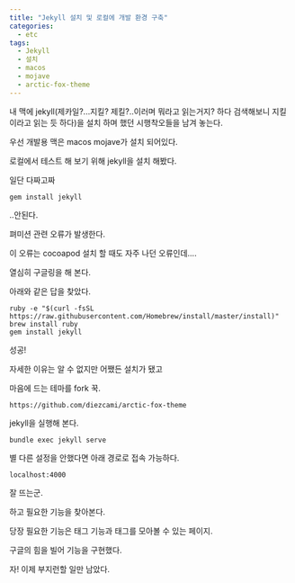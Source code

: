 ```yaml
---
title: "Jekyll 설치 및 로컬에 개발 환경 구축"
categories:
  - etc
tags:
  - Jekyll
  - 설치
  - macos
  - mojave
  - arctic-fox-theme
---
```


내 맥에 jekyll(제카일?...지킬? 제킬?..이러며 뭐라고 읽는거지? 하다 검색해보니 지킬이라고 읽는 듯 하다)을 설치 하며 했던 시행착오들을 남겨 놓는다.

우선 개발용 맥은 macos mojave가 설치 되어있다.

로컬에서 테스트 해 보기 위해 jekyll을 설치 해봤다.

일단 다짜고짜 
```
gem install jekyll
```
..안된다.

펴미션 관련 오류가 발생한다.

이 오류는 cocoapod 설치 할 때도 자주 나던 오류인데....

열심히 구글링을 해 본다.

아래와 같은 답을 찾았다.
```
ruby -e "$(curl -fsSL https://raw.githubusercontent.com/Homebrew/install/master/install)"
brew install ruby
gem install jekyll
```

성공!

자세한 이유는 알 수 없지만 어쨌든 설치가 됐고

마음에 드는 테마를 fork 꾹. 
```
https://github.com/diezcami/arctic-fox-theme
```

jekyll을 실행해 본다.

```
bundle exec jekyll serve
```

별 다른 설정을 안했다면 아래 경로로 접속 가능하다.
```
localhost:4000
```

잘 뜨는군.

하고 필요한 기능을 찾아본다.

당장 필요한 기능은 태그 기능과 태그를 모아볼 수 있는 페이지.

구글의 힘을 빌어 기능을 구현했다.



자! 이제 부지런할 일만 남았다.
